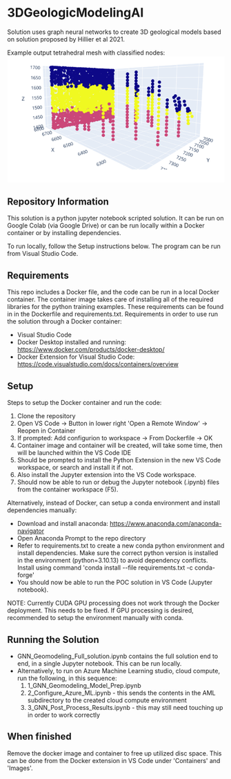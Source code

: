 # 3DGeologicModelingAI
Solution uses graph neural networks to create 3D geological models based on solution proposed by Hillier et al 2021. 

Example output tetrahedral mesh with classified nodes:
![Alt text](./ExampleOutput.png)

## Repository Information

This solution is a python jupyter notebook scripted solution. It can be run on Google Colab (via Google Drive) or can be run locally within a Docker container or by installing dependencies.

To run locally, follow the Setup instructions below. The program can be run from Visual Studio Code.

## Requirements
This repo includes a Docker file, and the code can be run in a local Docker container. The container image takes care of installing all of the required libraries for the python training examples. These requirements can be found in in the Dockerfile and requirements.txt. Requirements in order to use run the solution through a Docker container:
- Visual Studio Code
- Docker Desktop installed and running: https://www.docker.com/products/docker-desktop/
- Docker Extension for Visual Studio Code: https://code.visualstudio.com/docs/containers/overview

## Setup
Steps to setup the Docker container and run the code:
1. Clone the repository
2. Open VS Code -> Button in lower right 'Open a Remote Window' -> Reopen in Container
3. If prompted: Add configurion to workspace -> From Dockerfile -> OK
4. Container image and container will be created, will take some time, then will be launched within the VS Code IDE
5. Should be prompted to install the Python Extension in the new VS Code workspace, or search and install it if not.
6. Also install the Jupyter extension into the VS Code workspace.  
7. Should now be able to run or debug the Jupyter notebook (.ipynb) files from the container workspace (F5).

Alternatively, instead of Docker, can setup a conda environment and install dependencies manually:
- Download and install anaconda: https://www.anaconda.com/anaconda-navigator
- Open Anaconda Prompt to the repo directory
- Refer to requirements.txt to create a new conda python environment and install dependencies. Make sure the correct python version is installed in the environment (python=3.10.13) to avoid dependency conflicts. Install using command 'conda install --file requirements.txt -c conda-forge'
- You should now be able to run the POC solution in VS Code (Jupyter notebook).

NOTE: Currently CUDA GPU processing does not work through the Docker deployment. This needs to be fixed. If GPU processing is desired, recommended to setup the environment manually with conda. 

## Running the Solution
- GNN_Geomodeling_Full_solution.ipynb contains the full solution end to end, in a single Jupyter notebook. This can be run locally.
- Alternatively, to run on Azure Machine Learning studio, cloud compute, run the following, in this sequence:
    1) 1_GNN_Geomodeling_Model_Prep.ipynb
    2) 2_Configure_Azure_ML.ipynb - this sends the contents in the AML subdirectory to the created cloud compute environment
    3) 3_GNN_Post_Process_Results.ipynb - this may still need touching up in order to work correctly

## When finished
Remove the docker image and container to free up utilized disc space. This can be done from the Docker extension in VS Code under 'Containers' and 'Images'.